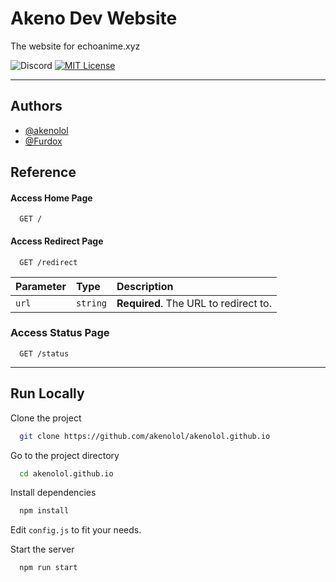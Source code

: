 
# Akeno Dev Website

The website for echoanime.xyz

![Discord](https://img.shields.io/discord/1014190469628055552?style=plastic)
[![MIT License](https://img.shields.io/badge/License-MIT-green.svg)](https://choosealicense.com/licenses/mit/)

____

## Authors

- [@akenolol](https://www.github.com/akenolol)
- [@Furdox](https://github.com/Furdox)


## Reference

#### Access Home Page

```http
  GET /
```


#### Access Redirect Page

```http
  GET /redirect
```

| Parameter | Type     | Description                |
| :-------- | :------- | :------------------------- |
| `url` | `string` | **Required**. The URL to redirect to.|

### Access Status Page

```http
  GET /status
```


___


## Run Locally

Clone the project

```bash
  git clone https://github.com/akenolol/akenolol.github.io
```

Go to the project directory

```bash
  cd akenolol.github.io
```

Install dependencies

```bash
  npm install
```

Edit `config.js` to fit your needs.


Start the server

```bash
  npm run start
```


